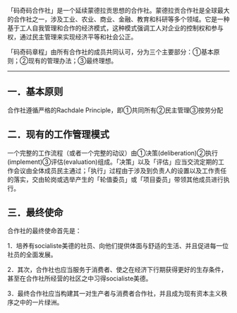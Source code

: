 「码奇码合作社」是一个延续蒙德拉贡思想的合作社。蒙德拉贡合作社是全球最大的合作社之一，涉及工业、农业、商业、金融、教育和科研等多个领域。它是一种基于工人自我管理和合作的经济模式，这种模式强调工人对企业的控制权和参与权，通过民主管理来实现经济平等和社会公正。

「码奇码章程」由所有合作社的成员共同认可，分为三个主要部分：①基本原则；②现有的管理办法；③最终理想。

---

## 一．基本原则

合作社遵循严格的Rachdale Principle，即①共同所有②民主管理③按劳分配



## 二．现有的工作管理模式

一个完整的工作流程（或者一个完整的动议）由①决策(deliberation)②执行(implement)③评估(evaluation)组成。「决策」以及「评估」应当交流定期的工作会议由全体成员民主通过；「执行」过程由于涉及到负责人的设置以及工作责任的落实，交由轮岗或选举产生的「轮值委员」或「项目委员」带领其他成员进行执行。



## 三．最终使命

合作社的最终使命首先是：

1．培养有socialiste美德的社员、向他们提供体面与舒适的生活、并且促进每一位社员的全面发展。

2．其次，合作社也应当服务于消费者、使之在经济下行期获得更好的生存条件，甚至在合作社所经营的社区之中习得socialiste美德。

3．最终合作社应当构建其一对生产者与消费者合作社，并且成为现有资本主义秩序之中的一片绿洲。

 
